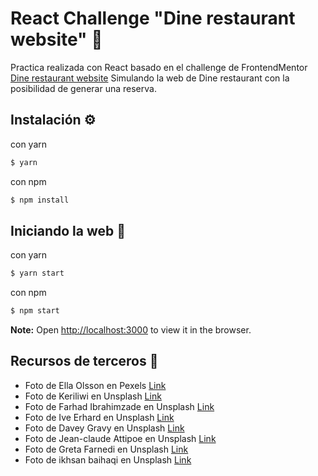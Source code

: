 # React Challenge "Dine restaurant website" 🍴

Practica realizada con React basado en el challenge de FrontendMentor [Dine restaurant website](https://www.frontendmentor.io/challenges/dine-restaurant-website-yAt7Vvxt7) Simulando la web de Dine restaurant con la posibilidad de generar una reserva.

## Instalación ⚙️

con yarn

```bash
$ yarn
```

con npm

```bash
$ npm install
```

## Iniciando la web 🚀

con yarn

```bash
$ yarn start
```

con npm

```bash
$ npm start
```

**Note:** Open [http://localhost:3000](http://localhost:3000/) to view it in the browser.

## Recursos de terceros 🙏

- Foto de Ella Olsson en Pexels [Link](https://www.pexels.com/photo/close-up-photo-of-chocolate-mousse-3026810/)
- Foto de Keriliwi en Unsplash [Link](https://unsplash.com/photos/c3mFafsFz2w)
- Foto de Farhad Ibrahimzade en Unsplash [Link](https://unsplash.com/photos/isHUj3N0194)
- Foto de Ive Erhard en Unsplash [Link](https://unsplash.com/photos/LxC1Qx1qulc)
- Foto de Davey Gravy en Unsplash [Link](https://unsplash.com/photos/DmO662qvWO8)
- Foto de Jean-claude Attipoe en Unsplash [Link](https://unsplash.com/photos/fcbtZwnkyGE)
- Foto de Greta Farnedi en Unsplash [Link](https://unsplash.com/photos/DWZaTfhfZ_s)
- Foto de ikhsan baihaqi en Unsplash [Link](https://unsplash.com/photos/RwAXb8Hv_sU)
